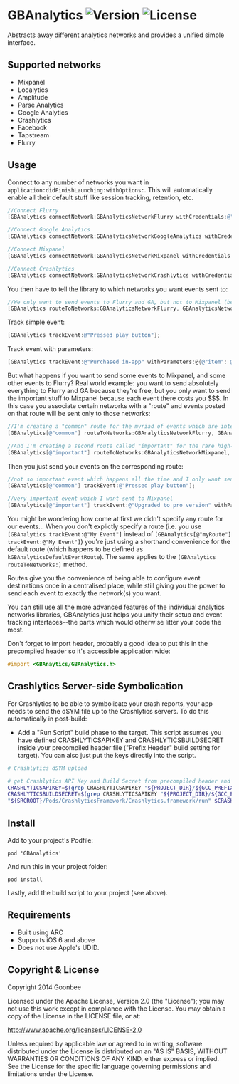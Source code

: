 # GBAnalytics ![Version](https://img.shields.io/cocoapods/v/GBAnalytics.svg?style=flat)&nbsp;![License](https://img.shields.io/badge/license-Apache_2-green.svg?style=flat)

Abstracts away different analytics networks and provides a unified simple interface.

Supported networks
------------

* Mixpanel
* Localytics
* Amplitude
* Parse Analytics
* Google Analytics
* Crashlytics
* Facebook
* Tapstream
* Flurry

Usage
------------

Connect to any number of networks you want in `application:didFinishLaunching:withOptions:`. This will automatically enable all their default stuff like session tracking, retention, etc.

```objective-c
//Connect Flurry
[GBAnalytics connectNetwork:GBAnalyticsNetworkFlurry withCredentials:@"FlurryAPIKey"];

//Connect Google Analytics
[GBAnalytics connectNetwork:GBAnalyticsNetworkGoogleAnalytics withCredentials:@"GoogleAnalyticsTrackingID"];

//Connect Mixpanel
[GBAnalytics connectNetwork:GBAnalyticsNetworkMixpanel withCredentials:@"MixpanelToken"];

//Connect Crashlytics
[GBAnalytics connectNetwork:GBAnalyticsNetworkCrashlytics withCredentials:@"CrashlyticsAPIKey"];
```

You then have to tell the library to which networks you want events sent to:

```objective-c
//We only want to send events to Flurry and GA, but not to Mixpanel (because it's expensive).
[GBAnalytics routeToNetworks:GBAnalyticsNetworkFlurry, GBAnalyticsNetworkGoogleAnalytics, nil];
```

Track simple event:

```objective-c
[GBAnalytics trackEvent:@"Pressed play button"];
```

Track event with parameters:

```objective-c
[GBAnalytics trackEvent:@"Purchased in-app" withParameters:@{@"item": @"red sword"}];
```

But what happens if you want to send some events to Mixpanel, and some other events to Flurry? Real world example: you want to send absolutely everything to Flurry and GA because they're free, but you only want to send the important stuff to Mixpanel because each event there costs you $$$. In this case you associate certain networks with a "route" and events posted on that route will be sent only to those networks:

```objective-c
//I'm creating a "common" route for the myriad of events which are interesting, but not interesting enough to pay Mixpanel for
[GBAnalytics[@"common"] routeToNetworks:GBAnalyticsNetworkFlurry, GBAnalyticsNetworkGoogleAnalytics, nil];

//And I'm creating a second route called "important" for the rare high-value stuff where I want to say use Mixpanel's people analytics (for instance)
[GBAnalytics[@"important"] routeToNetworks:GBAnalyticsNetworkMixpanel, nil];
```

Then you just send your events on the corresponding route:

```objective-c
//not so important event which happens all the time and I only want sent to Flurry and GA
[GBAnalytics[@"common"] trackEvent:@"Pressed play button"];

//very important event which I want sent to Mixpanel
[GBAnalytics[@"important"] trackEvent:@"Upgraded to pro version" withParameters:@{@"source": @"blue nag screen"}];
```

You might be wondering how come at first we didn't specify any route for our events... When you don't explictly specify a route (i.e. you use `[GBAnalytics trackEvent:@"My Event"]` instead of `[GBAnalytics[@"myRoute"] trackEvent:@"My Event"]`) you're just using a shorthand convenience for the default route (which happens to be defined as `kGBAnalyticsDefaultEventRoute`). The same applies to the `[GBAnalytics routeToNetworks:]` method.

Routes give you the convenience of being able to configure event destinations once in a centralised place, while still giving you the power to send each event to exactly the network(s) you want.

You can still use all the more advanced features of the individual analytics networks libraries, GBAnalytics just helps you unify their setup and event tracking interfaces--the parts which would otherwise litter your code the most.

Don't forget to import header, probably a good idea to put this in the precompiled header so it's accessible application wide:

```objective-c
#import <GBAnaytics/GBAnalytics.h>
```

Crashlytics Server-side Symbolication
------------

For Crashlytics to be able to symbolicate your crash reports, your app needs to send the dSYM file up to the Crashlytics servers. To do this automatically in post-build:

* Add a "Run Script" build phase to the target. This script assumes you have defined CRASHLYTICSAPIKEY and CRASHLYTICSBUILDSECRET inside your precompiled header file ("Prefix Header" build setting for target). You can also just put the keys directly into the script.

```sh
# Crashlytics dSYM upload

# get Crashlytics API Key and Build Secret from precompiled header and call the dSYM uploader with the key
CRASHLYTICSAPIKEY=$(grep CRASHLYTICSAPIKEY "${PROJECT_DIR}/${GCC_PREFIX_HEADER}" | awk '{print $3}' | grep -oEi "[^@^\"]+")
CRASHLYTICSBUILDSECRET=$(grep CRASHLYTICSAPIKEY "${PROJECT_DIR}/${GCC_PREFIX_HEADER}" | awk '{print $3}' | grep -oEi "[^@^\"]+")
"${SRCROOT}/Pods/CrashlyticsFramework/Crashlytics.framework/run" $CRASHLYTICSAPIKEY $CRASHLYTICSBUILDSECRET
```

Install
------------

Add to your project's Podfile:

`pod 'GBAnalytics'`

And run this in your project folder:

`pod install`

Lastly, add the build script to your project (see above).

Requirements
------------

* Built using ARC
* Supports iOS 6 and above
* Does not use Apple's UDID.

Copyright & License
------------

Copyright 2014 Goonbee

Licensed under the Apache License, Version 2.0 (the "License"); you may not use this work except in compliance with the License. You may obtain a copy of the License in the LICENSE file, or at:

http://www.apache.org/licenses/LICENSE-2.0

Unless required by applicable law or agreed to in writing, software distributed under the License is distributed on an "AS IS" BASIS, WITHOUT WARRANTIES OR CONDITIONS OF ANY KIND, either express or implied. See the License for the specific language governing permissions and limitations under the License.

